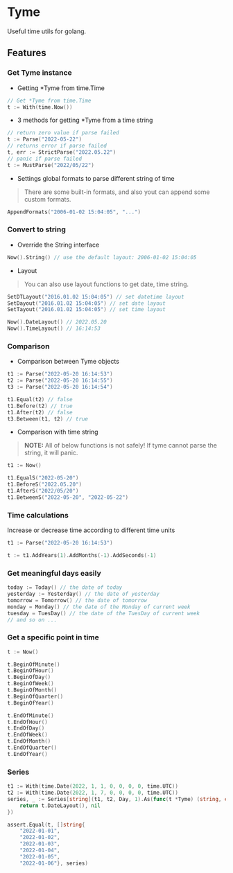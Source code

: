 # Tyme
Useful time utils for golang.
## Features
### Get Tyme instance
- Getting *Tyme from time.Time
```go
// Get *Tyme from time.Time
t := With(time.Now())
```
- 3 methods for getting *Tyme from a time string
```go
// return zero value if parse failed
t := Parse("2022-05-22")
// returns error if parse failed
t, err := StrictParse("2022.05.22")
// panic if parse failed
t := MustParse("2022/05/22")
```
- Settings global formats to parse different string of time
> There are some built-in formats, and also yout can append some custom formats.
```go
AppendFormats("2006-01-02 15:04:05", "...")
```

### Convert to string
- Override the String interface
```go
Now().String() // use the default layout: 2006-01-02 15:04:05
```
- Layout
> You can also use layout functions to get date, time string.
```go
SetDTLayout("2016.01.02 15:04:05") // set datetime layout
SetDayout("2016.01.02 15:04:05") // set date layout
SetTayout("2016.01.02 15:04:05") // set time layout

Now().DateLayout() // 2022.05.20
Now().TimeLayout() // 16:14:53
```

### Comparison
- Comparison between Tyme objects
```go
t1 := Parse("2022-05-20 16:14:53")
t2 := Parse("2022-05-20 16:14:55")
t3 := Parse("2022-05-20 16:14:54")

t1.Equal(t2) // false
t1.Before(t2) // true
t1.After(t2) // false
t3.Between(t1, t2) // true
```
- Comparison with time string
> **NOTE:** All of below functions is not safely! If tyme cannot parse the string, it will panic.
```go
t1 := Now()

t1.EqualS("2022-05-20")
t1.BeforeS("2022.05.20")
t1.AfterS("2022/05/20")
t1.BetweenS("2022-05-20", "2022-05-22")
```

### Time calculations
Increase or decrease time according to different time units
```go
t1 := Parse("2022-05-20 16:14:53")

t := t1.AddYears(1).AddMonths(-1).AddSeconds(-1)
```

### Get meaningful days easily
```go
today := Today() // the date of today
yesterday := Yesterday() // the date of yesterday
tomorrow = Tomorrow() // the date of tomorrow
monday = Monday() // the date of the Monday of current week
tuesday = TuesDay() // the date of the TuesDay of current week
// and so on ... 
```

### Get a specific point in time
```go
t := Now()

t.BeginOfMinute()
t.BeginOfHour()
t.BeginOfDay()
t.BeginOfWeek()
t.BeginOfMonth()
t.BeginOfQuarter()
t.BeginOfYear()

t.EndOfMinute()
t.EndOfHour()
t.EndOfDay()
t.EndOfWeek()
t.EndOfMonth()
t.EndOfQuarter()
t.EndOfYear()
```

### Series
```go
t1 := With(time.Date(2022, 1, 1, 0, 0, 0, 0, time.UTC))
t2 := With(time.Date(2022, 1, 7, 0, 0, 0, 0, time.UTC))
series, _ := Series[string](t1, t2, Day, 1).As(func(t *Tyme) (string, error) {
    return t.DateLayout(), nil
})

assert.Equal(t, []string{
    "2022-01-01",
    "2022-01-02",
    "2022-01-03",
    "2022-01-04",
    "2022-01-05",
    "2022-01-06"}, series)
```

